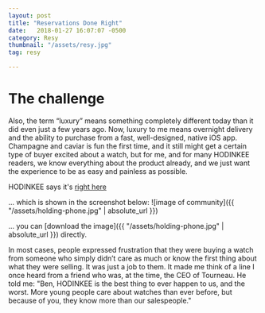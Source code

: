 ```yaml
---
layout: post
title: "Reservations Done Right"
date: 	2018-01-27 16:07:07 -0500
category: Resy
thumbnail: "/assets/resy.jpg"
tag: resy

---
```



# The challenge
Also, the term “luxury” means something completely different today than it did even just a few years ago. Now, luxury to me means overnight delivery and the ability to purchase from a fast, well-designed, native iOS app. Champagne and caviar is fun the first time, and it still might get a certain type of buyer excited about a watch, but for me, and for many HODINKEE readers, we know everything about the product already, and we just want the experience to be as easy and painless as possible.

HODINKEE says it's [right here](https://www.google.com)

... which is shown in the screenshot below:
![image of community]({{ "/assets/holding-phone.jpg" | absolute_url }})

... you can [download the image]({{ "/assets/holding-phone.jpg" | absolute_url }}) directly.



In most cases, people expressed frustration that they were buying a watch from someone who simply didn’t care as much or know the first thing about what they were selling. It was just a job to them. It made me think of a line I once heard from a friend who was, at the time, the CEO of Tourneau. He told me: "Ben, HODINKEE is the best thing to ever happen to us, and the worst. More young people care about watches than ever before, but because of you, they know more than our salespeople."